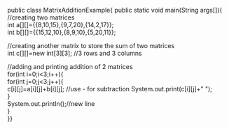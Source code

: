 public class MatrixAdditionExample{
public static void main(String args[]){
//creating two matrices  
int a[][]={{8,10,15},{9,7,20},{14,2,17}};  
int b[][]={{15,12,10},{8,9,10},{5,20,11}};  
  
//creating another matrix to store the sum of two matrices  
int c[][]=new int[3][3];  //3 rows and 3 columns
  
//adding and printing addition of 2 matrices  
for(int i=0;i<3;i++){  
for(int j=0;j<3;j++){  
c[i][j]=a[i][j]+b[i][j];  //use - for subtraction
System.out.print(c[i][j]+" ");  
}  
System.out.println();//new line  
}  
}}

